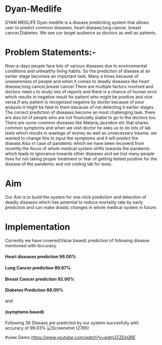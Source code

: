 # Dyan-Medlife

DYAN MEDLIFE
Dyan medlife is a disease predictiing system that allows user to predict common diseases, heart disease,lung cancer, breast cancer,Diabetes.
We see our target audience as doctors as well as patients.

# Problem Statements:-
Now-a-days people face lots of various diseases due to environmental conditions and unhealthy living habits. So the prediction of disease at an earlier stage becomes an important task.
Many a times because of unawareness of people and when it comes to deadly diseases like heart disease,lung cancer,breast cancer.There are multiple factors involved and doctors need s to study lots of reports and there is a chance 
of human error which results in negative result for patient who might be positive and vice versa.If any patient is recognized negative by doctor because of poor analysis.It might be fatal to them because of not detecting it earlier stages.
The correct prediction of diseases become an most challenging task. there are also lot of people who are not financially stable to go to the doctors too. 
There are some common diseases like Malaria,Jaundice etc that shares common symptoms and when we visit doctor he asks us to do lots of lab tests which results in wastage of money as well as unnecessary trauma. we wanted to change this to input the symptoms and it will predict the disease.Also in case of pandemic which we have been recoverd from recently the focus of whole medical system shifts towards the pandemic which leads to ignorance towards other diseases and we lost many people lives for not taking proper treatment or fear of getting tested positive for the disease of the pandemic and not visiting lab for tests.

# Aim
Our Aim is to build the system for one click prediction and detection of deadly diseases which has potential to reduce mortality rate by early prediction and can make drastic changes in whole medical system in future.

# Implementation                      
Currently we have covered(Value based) prediction of following disease mentioned with Accuracy
#### Heart diseases prediction                    96.00%
#### Lung Cancer prediction                       89.67%
#### Breast Cancer prediction                     92.00%  
#### Diabetes Prediction                          88.00%
and 
#### (symptoms based)
Following 36 DIsease are predicted by our system succesfully with accuracy of 96.03%
![Screenshot (2785)](https://user-images.githubusercontent.com/80771166/164613360-42f99e86-c5dd-43b6-a8dd-db41d36aa378.png)

#view Demo
https://www.youtube.com/watch?v=wdm2ZZEpQRE


